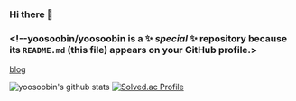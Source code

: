 ### Hi there 👋

### <!--**yoosoobin/yoosoobin** is a ✨ _special_ ✨ repository because its `README.md` (this file) appears on your GitHub profile.>




<a href='https://ysbstudy.tistory.com/'>blog</a>

![yoosoobin's github stats](https://github-readme-stats.vercel.app/api?username=yoosoobin&show_icons=true)
[![Solved.ac Profile](http://mazassumnida.wtf/api/v2/generate_badge?boj=dbqhrska1)](https://solved.ac/dbqhrska1/)
